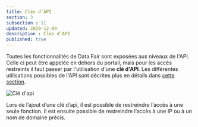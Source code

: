 ```yaml
---
title: Clés d’API
section: 3
subsection : 11
updated: 2020-12-09
description : Clés d’API
published: true
---
```



Toutes les fonctionnalités de Data Fair sont exposées aux niveaux de l'API. Celle ci peut être appelée en dehors du portail, mais pour les accès restreints il faut passer par l'utilisation d'une **clé d'API**. Les différentes utilisations possibles de l'API sont décrites plus en détails dans [cette section](./interoperate/api).

![Clé d'api](./images/functional-presentation//ajout-api.jpg)

Lors de l’ajout d’une clé d’api, il est possible de restreindre l’accès à une seule fonction. Il est ensuite possible de restreindre l’accès à une IP ou à un nom de domaine précis.
